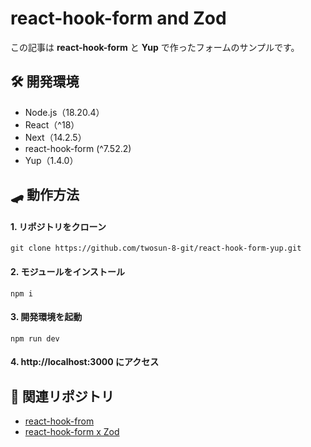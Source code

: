 # react-hook-form and Zod

この記事は **react-hook-form** と **Yup** で作ったフォームのサンプルです。

## 🛠️ 開発環境

- Node.js（18.20.4）
- React（^18）
- Next（14.2.5）
- react-hook-form (^7.52.2)
- Yup（1.4.0）

## 🛹 動作方法

#### 1. リポジトリをクローン

```
git clone https://github.com/twosun-8-git/react-hook-form-yup.git
```

#### 2. モジュールをインストール

```
npm i
```

#### 3. 開発環境を起動

```
npm run dev
```

#### 4. http://localhost:3000 にアクセス

## 📄 関連リポジトリ

- [react-hook-from](https://github.com/twosun-8-git/react-hook-form)
- [react-hook-form x Zod](https://github.com/twosun-8-git/react-hook-form-zod)
